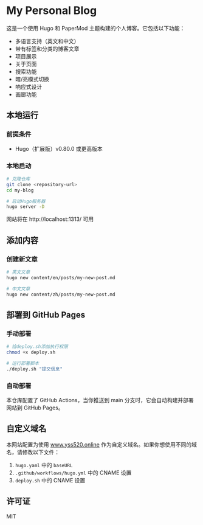 # My Personal Blog

这是一个使用 Hugo 和 PaperMod 主题构建的个人博客。它包括以下功能：

- 多语言支持（英文和中文）
- 带有标签和分类的博客文章
- 项目展示
- 关于页面
- 搜索功能
- 暗/亮模式切换
- 响应式设计
- 画廊功能

## 本地运行

### 前提条件

- Hugo（扩展版）v0.80.0 或更高版本

### 本地启动

```bash
# 克隆仓库
git clone <repository-url>
cd my-blog

# 启动Hugo服务器
hugo server -D
```

网站将在 http://localhost:1313/ 可用

## 添加内容

### 创建新文章

```bash
# 英文文章
hugo new content/en/posts/my-new-post.md

# 中文文章
hugo new content/zh/posts/my-new-post.md
```

## 部署到 GitHub Pages

### 手动部署

```bash
# 给deploy.sh添加执行权限
chmod +x deploy.sh

# 运行部署脚本
./deploy.sh "提交信息"
```

### 自动部署

本仓库配置了 GitHub Actions，当你推送到 main 分支时，它会自动构建并部署网站到 GitHub Pages。

## 自定义域名

本网站配置为使用 www.yss520.online 作为自定义域名。如果你想使用不同的域名，请修改以下文件：

1. `hugo.yaml` 中的 `baseURL`
2. `.github/workflows/hugo.yml` 中的 CNAME 设置
3. `deploy.sh` 中的 CNAME 设置

## 许可证

MIT
